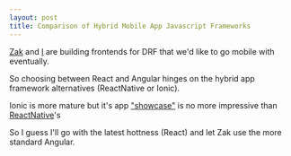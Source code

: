 ```yaml
---
layout: post
title: Comparison of Hybrid Mobile App Javascript Frameworks
---
```


[Zak](http://totalgood.org/bicycle) and [I](http://totalgood.org/hope) are building frontends for DRF that we'd like to go mobile with eventually.

So choosing between React and Angular hinges on the hybrid app framework alternatives (ReactNative or Ionic).

Ionic is more mature but it's app ["showcase"](http://ionicframework.com/) is no more impressive than [ReactNative](https://facebook.github.io/react-native/showcase.html)'s

So I guess I'll go with the latest hottness (React) and let Zak use the more standard Angular.
